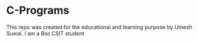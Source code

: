 # C-Programs
This repo was created for the educational and learning purpose by Umesh Suwal.
I am a Bsc.CSIT student
